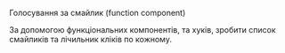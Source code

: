 Голосування за смайлик (function component)

За допомогою функціональних компонентів, та хуків, зробити список смайликів та лічильник кліків по кожному.
